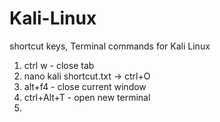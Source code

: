 # Kali-Linux
shortcut keys, Terminal commands for Kali Linux 

1. ctrl w - close tab 
2. nano kali shortcut.txt -> ctrl+O
3. alt+f4 - close current window
4. ctrl+Alt+T - open new terminal
5. 

